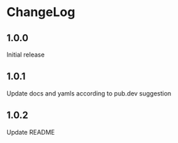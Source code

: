 # ChangeLog

## 1.0.0

Initial release

## 1.0.1

Update docs and yamls according to pub.dev suggestion

## 1.0.2

Update README
